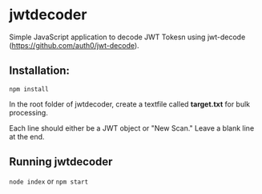 # jwtdecoder
Simple JavaScript application to decode JWT Tokesn using jwt-decode (https://github.com/auth0/jwt-decode).

## Installation:
`npm install`

In the root folder of jwtdecoder, create a textfile called **target.txt** for bulk processing.

Each line should either be a JWT object or "New Scan." Leave a blank line at the end.

## Running jwtdecoder
`node index` or `npm start`
